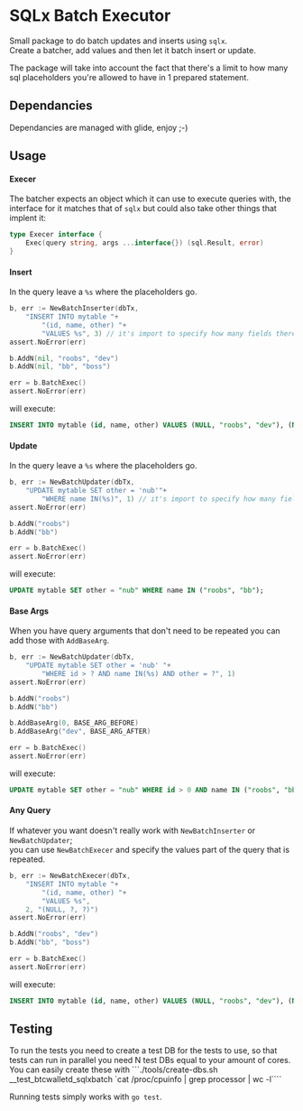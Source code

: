 SQLx Batch Executor
===================
Small package to do batch updates and inserts using `sqlx`.  
Create a batcher, add values and then let it batch insert or update.  

The package will take into account the fact that there's a limit to how many sql placeholders you're allowed to have in 1 prepared statement.

Dependancies
------------
Dependancies are managed with glide, enjoy ;-)

Usage
-----

#### Execer
The batcher expects an object which it can use to execute queries with,
the interface for it matches that of `sqlx` but could also take other things that implent it:

```go
type Execer interface {
	Exec(query string, args ...interface{}) (sql.Result, error)
}
```

#### Insert
In the query leave a `%s` where the placeholders go.

```go
b, err := NewBatchInserter(dbTx,
    "INSERT INTO mytable "+
        "(id, name, other) "+
        "VALUES %s", 3) // it's import to specify how many fields there will be here; 3
assert.NoError(err)

b.AddN(nil, "roobs", "dev")
b.AddN(nil, "bb", "boss")

err = b.BatchExec()
assert.NoError(err)
```

will execute:
```sql
INSERT INTO mytable (id, name, other) VALUES (NULL, "roobs", "dev"), (NULL, "bb", "boss");
```


#### Update
In the query leave a `%s` where the placeholders go.

```go
b, err := NewBatchUpdater(dbTx,
    "UPDATE mytable SET other = 'nub'"+
        "WHERE name IN(%s)", 1) // it's import to specify how many fields there will be here; however update only supports 1
assert.NoError(err)

b.AddN("roobs")
b.AddN("bb")

err = b.BatchExec()
assert.NoError(err)
```

will execute:
```sql
UPDATE mytable SET other = "nub" WHERE name IN ("roobs", "bb");
```

#### Base Args
When you have query arguments that don't need to be repeated you can add those with `AddBaseArg`.

```go
b, err := NewBatchUpdater(dbTx,
    "UPDATE mytable SET other = 'nub' "+
        "WHERE id > ? AND name IN(%s) AND other = ?", 1)
assert.NoError(err)

b.AddN("roobs")
b.AddN("bb")

b.AddBaseArg(0, BASE_ARG_BEFORE)
b.AddBaseArg("dev", BASE_ARG_AFTER)

err = b.BatchExec()
assert.NoError(err)
```

will execute:
```sql
UPDATE mytable SET other = "nub" WHERE id > 0 AND name IN ("roobs", "bb") AND other = "dev";
```


#### Any Query
If whatever you want doesn't really work with `NewBatchInserter` or `NewBatchUpdater`;  
you can use `NewBatchExecer` and specify the values part of the query that is repeated.

```go
b, err := NewBatchExecer(dbTx,
    "INSERT INTO mytable "+
        "(id, name, other) "+
        "VALUES %s",
    2, "(NULL, ?, ?)")
assert.NoError(err)

b.AddN("roobs", "dev")
b.AddN("bb", "boss")

err = b.BatchExec()
assert.NoError(err)
```

will execute:
```sql
INSERT INTO mytable (id, name, other) VALUES (NULL, "roobs", "dev"), (NULL, "bb", "boss");
```

Testing
-------
To run the tests you need to create a test DB for the tests to use, 
so that tests can run in parallel you need N test DBs equal to your amount of cores.  
You can easily create these with ```./tools/create-dbs.sh __test_btcwalletd_sqlxbatch `cat /proc/cpuinfo | grep processor | wc -l````

Running tests simply works with `go test`.
